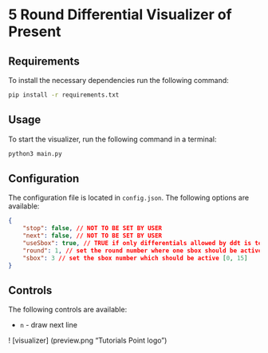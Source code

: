 # 5 Round Differential Visualizer of Present

## Requirements

To install the necessary dependencies run the following command:
```bash
pip install -r requirements.txt
```

## Usage
To start the visualizer, run the following command in a terminal:
```bash
python3 main.py
```

## Configuration
The configuration file is located in `config.json`. The following options are available:
```json
{
    "stop": false, // NOT TO BE SET BY USER
    "next": false, // NOT TO BE SET BY USER
    "useSbox": true, // TRUE if only differentials allowed by ddt is to be used, FALSE otherwise
    "round": 1, // set the round number where one sbox should be active [0, 4]
    "sbox": 3 // set the sbox number which should be active [0, 15]
}
```

## Controls
The following controls are available:
- `n` - draw next line

! [visualizer] (preview.png “Tutorials Point logo”)
